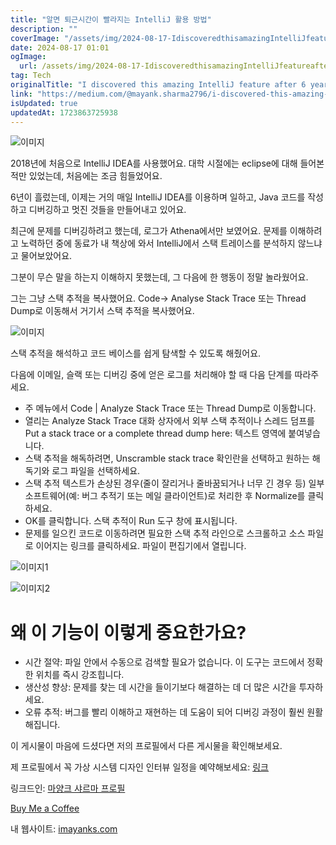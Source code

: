 ```yaml
---
title: "알면 퇴근시간이 빨라지는 IntelliJ 활용 방법"
description: ""
coverImage: "/assets/img/2024-08-17-IdiscoveredthisamazingIntelliJfeatureafter6years_0.png"
date: 2024-08-17 01:01
ogImage:
  url: /assets/img/2024-08-17-IdiscoveredthisamazingIntelliJfeatureafter6years_0.png
tag: Tech
originalTitle: "I discovered this amazing IntelliJ feature after 6 years"
link: "https://medium.com/@mayank.sharma2796/i-discovered-this-amazing-intellij-feature-after-6-years-72eeb58f1349"
isUpdated: true
updatedAt: 1723863725938
---
```


![이미지](/assets/img/2024-08-17-IdiscoveredthisamazingIntelliJfeatureafter6years_0.png)

2018년에 처음으로 IntelliJ IDEA를 사용했어요. 대학 시절에는 eclipse에 대해 들어본 적만 있었는데, 처음에는 조금 힘들었어요.

6년이 흘렀는데, 이제는 거의 매일 IntelliJ IDEA를 이용하며 일하고, Java 코드를 작성하고 디버깅하고 멋진 것들을 만들어내고 있어요.

최근에 문제를 디버깅하려고 했는데, 로그가 Athena에서만 보였어요. 문제를 이해하려고 노력하던 중에 동료가 내 책상에 와서 IntelliJ에서 스택 트레이스를 분석하지 않느냐고 물어보았어요.

<!-- cozy-coder - 수평 -->

<ins class="adsbygoogle"
     style="display:block"
     data-ad-client="ca-pub-4877378276818686"
     data-ad-slot="1107185301"
     data-ad-format="auto"
     data-full-width-responsive="true"></ins>

<script>
     (adsbygoogle = window.adsbygoogle || []).push({});
</script>

그분이 무슨 말을 하는지 이해하지 못했는데, 그 다음에 한 행동이 정말 놀라웠어요.

그는 그냥 스택 추적을 복사했어요. Code→ Analyse Stack Trace 또는 Thread Dump로 이동해서 거기서 스택 추적을 복사했어요.

![이미지](/assets/img/2024-08-17-IdiscoveredthisamazingIntelliJfeatureafter6years_1.png)

스택 추적을 해석하고 코드 베이스를 쉽게 탐색할 수 있도록 해줬어요.

<!-- cozy-coder - 수평 -->

<ins class="adsbygoogle"
     style="display:block"
     data-ad-client="ca-pub-4877378276818686"
     data-ad-slot="1107185301"
     data-ad-format="auto"
     data-full-width-responsive="true"></ins>

<script>
     (adsbygoogle = window.adsbygoogle || []).push({});
</script>

다음에 이메일, 슬랙 또는 디버깅 중에 얻은 로그를 처리해야 할 때 다음 단계를 따라주세요.

- 주 메뉴에서 Code | Analyze Stack Trace 또는 Thread Dump로 이동합니다.
- 열리는 Analyze Stack Trace 대화 상자에서 외부 스택 추적이나 스레드 덤프를 Put a stack trace or a complete thread dump here: 텍스트 영역에 붙여넣습니다.
- 스택 추적을 해독하려면, Unscramble stack trace 확인란을 선택하고 원하는 해독기와 로그 파일을 선택하세요.
- 스택 추적 텍스트가 손상된 경우(줄이 잘리거나 줄바꿈되거나 너무 긴 경우 등) 일부 소프트웨어(예: 버그 추적기 또는 메일 클라이언트)로 처리한 후 Normalize를 클릭하세요.
- OK를 클릭합니다. 스택 추적이 Run 도구 창에 표시됩니다.
- 문제를 일으킨 코드로 이동하려면 필요한 스택 추적 라인으로 스크롤하고 소스 파일로 이어지는 링크를 클릭하세요. 파일이 편집기에서 열립니다.

![이미지1](/assets/img/2024-08-17-IdiscoveredthisamazingIntelliJfeatureafter6years_2.png)

![이미지2](/assets/img/2024-08-17-IdiscoveredthisamazingIntelliJfeatureafter6years_3.png)

<!-- cozy-coder - 수평 -->

<ins class="adsbygoogle"
     style="display:block"
     data-ad-client="ca-pub-4877378276818686"
     data-ad-slot="1107185301"
     data-ad-format="auto"
     data-full-width-responsive="true"></ins>

<script>
     (adsbygoogle = window.adsbygoogle || []).push({});
</script>

# 왜 이 기능이 이렇게 중요한가요?

- 시간 절약: 파일 안에서 수동으로 검색할 필요가 없습니다. 이 도구는 코드에서 정확한 위치를 즉시 강조힙니다.
- 생산성 향상: 문제를 찾는 데 시간을 들이기보다 해결하는 데 더 많은 시간을 투자하세요.
- 오류 추적: 버그를 빨리 이해하고 재현하는 데 도움이 되어 디버깅 과정이 훨씬 원활해집니다.

이 게시물이 마음에 드셨다면 저의 프로필에서 다른 게시물을 확인해보세요.

제 프로필에서 꼭 가상 시스템 디자인 인터뷰 일정을 예약해보세요: [링크](https://www.meetapro.com/provider/listing/160769)

<!-- cozy-coder - 수평 -->

<ins class="adsbygoogle"
     style="display:block"
     data-ad-client="ca-pub-4877378276818686"
     data-ad-slot="1107185301"
     data-ad-format="auto"
     data-full-width-responsive="true"></ins>

<script>
     (adsbygoogle = window.adsbygoogle || []).push({});
</script>

링크드인: [마양크 샤르마 프로필](https://www.linkedin.com/in/mayank-sharma-2002bb10b/)

[Buy Me a Coffee](www.buymeacoffee.com)

내 웹사이트: [imayanks.com](imayanks.com)
